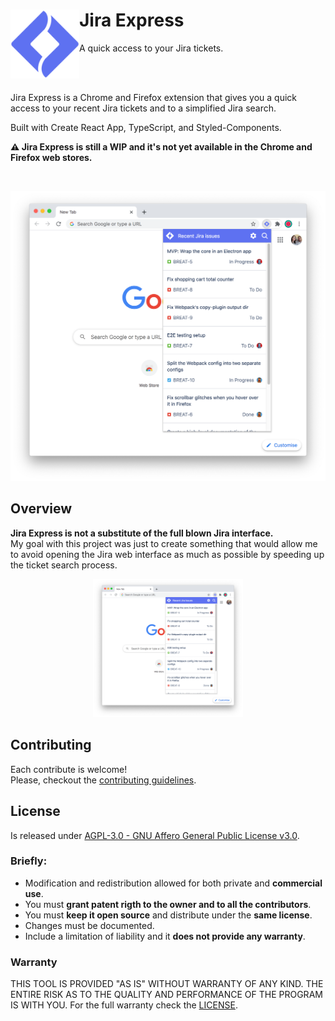 # Jira Express <img src="./.github/banner.png" width="110" align="left">

A quick access to your Jira tickets.

<br />
<br />

Jira Express is a Chrome and Firefox extension that gives you a quick access to your recent Jira tickets and to a simplified Jira search.

Built with Create React App, TypeScript, and Styled-Components.

**⚠️ Jira Express is still a WIP and it's not yet available in the Chrome and Firefox web stores.**

<br />

<p align="center" margin-bottom="0">
  <img alt="Jira Express" width="auto" height="auto" src="./.github/screenshot-dashboard.png">
</p>

## Overview

**Jira Express is not a substitute of the full blown Jira interface.**  
My goal with this project was just to create something that would allow me to avoid opening the Jira web interface as much as possible by speeding up the ticket search process.

<p align="center" margin-bottom="0">
  <img alt="Jira Express" width="240" height="auto" src="./.github/screenshot-dashboard.png">
</p>

## Contributing

Each contribute is welcome!  
Please, checkout the [contributing guidelines](./CONTRIBUTING.md).

## License

Is released under [AGPL-3.0 - GNU Affero General Public License v3.0](./LICENSE.md).

### Briefly:

- Modification and redistribution allowed for both private and **commercial use**.
- You must **grant patent rigth to the owner and to all the contributors**.
- You must **keep it open source** and distribute under the **same license**.
- Changes must be documented.
- Include a limitation of liability and it **does not provide any warranty**.

### Warranty

THIS TOOL IS PROVIDED "AS IS" WITHOUT WARRANTY OF ANY KIND.
THE ENTIRE RISK AS TO THE QUALITY AND PERFORMANCE OF THE PROGRAM IS WITH YOU.
For the full warranty check the [LICENSE](./LICENSE.md).

